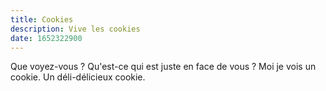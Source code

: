 ```yaml
---
title: Cookies 
description: Vive les cookies 
date: 1652322900
---
```


Que voyez-vous ?
Qu'est-ce qui est juste en face de vous ?
Moi je vois un cookie.
Un déli-délicieux cookie.
